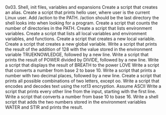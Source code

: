 0x03. Shell, init files, variables and expansions
Create a script that creates an alias.
Create a script that prints hello user, where user is the current Linux user.
Add /action to the PATH. /action should be the last directory the shell looks into when looking for a program.
Create a script that counts the number of directories in the PATH.
Create a script that lists environment variables.
Create a script that lists all local variables and environment variables, and functions.
Create a script that creates a new local variable.
Create a script that creates a new global variable.
Write a script that prints the result of the addition of 128 with the value stored in the environment variable TRUEKNOWLEDGE, followed by a new line.
Write a script that prints the result of POWER divided by DIVIDE, followed by a new line.
Write a script that displays the result of BREATH to the power LOVE
Write a script that converts a number from base 2 to base 10.
Write a script that prints a number with two decimal places, followed by a new line.
Create a script that prints all possible combinations of two letters, except oo.
Write a script that encodes and decodes text using the rot13 encryption. Assume ASCII
Write a script that prints every other line from the input, starting with the first line.
Write a script that converts a number from base 10 to base 16.
Write a shell script that adds the two numbers stored in the environment variables WATER and STIR and prints the result.

